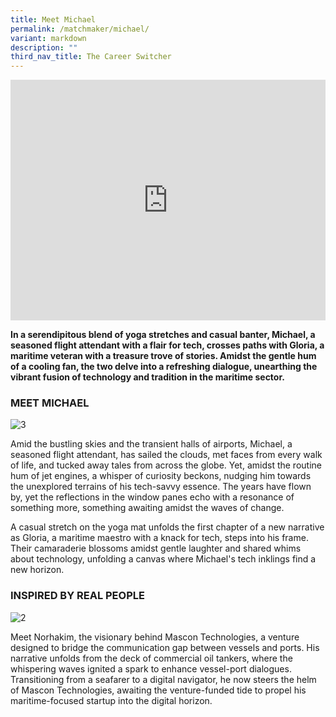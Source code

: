```yaml
---
title: Meet Michael
permalink: /matchmaker/michael/
variant: markdown
description: ""
third_nav_title: The Career Switcher
---
```

<iframe allowfullscreen="" allow="accelerometer; autoplay; clipboard-write; encrypted-media; gyroscope; picture-in-picture; web-share" frameborder="0" title="YouTube video player" src="https://www.youtube.com/embed/1rbu6PWARtw?si=dDuz8BSxvPsLGLPx" height="385" width="100%"></iframe>

**In a serendipitous blend of yoga stretches and casual banter, Michael, a seasoned flight attendant with a flair for tech, crosses paths with Gloria, a maritime veteran with a treasure trove of stories. Amidst the gentle hum of a cooling fan, the two delve into a refreshing dialogue, unearthing the vibrant fusion of technology and tradition in the maritime sector.**

### MEET MICHAEL
<img border="0" alt="3" src="https://i.ibb.co/KmtnTm0/3.png">

Amid the bustling skies and the transient halls of airports, Michael, a seasoned flight attendant, has sailed the clouds, met faces from every walk of life, and tucked away tales from across the globe. Yet, amidst the routine hum of jet engines, a whisper of curiosity beckons, nudging him towards the unexplored terrains of his tech-savvy essence. The years have flown by, yet the reflections in the window panes echo with a resonance of something more, something awaiting amidst the waves of change.

A casual stretch on the yoga mat unfolds the first chapter of a new narrative as Gloria, a maritime maestro with a knack for tech, steps into his frame. Their camaraderie blossoms amidst gentle laughter and shared whims about technology, unfolding a canvas where Michael's tech inklings find a new horizon.

### INSPIRED BY REAL PEOPLE

<img border="0" alt="2" src="https://i.ibb.co/cyKv4B4/2.png">

Meet Norhakim, the visionary behind Mascon Technologies, a venture designed to bridge the communication gap between vessels and ports. His narrative unfolds from the deck of commercial oil tankers, where the whispering waves ignited a spark to enhance vessel-port dialogues. Transitioning from a seafarer to a digital navigator, he now steers the helm of Mascon Technologies, awaiting the venture-funded tide to propel his maritime-focused startup into the digital horizon.
